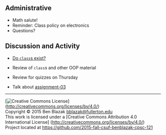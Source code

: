 ## Administrative
- Math salute!
- Reminder: Class policy on electronics
- Questions?


## Discussion and Activity

- [Do `class`s exist?](http://xkcd.com/659/)

- Review of `class`s and other OOP material
- Review for quizzes on Thursday
- Talk about [assignment-03](../../../../assignment-03)


-------------------------------------------------------------------------------
[![Creative Commons License](https://i.creativecommons.org/l/by/4.0/88x31.png)]
(http://creativecommons.org/licenses/by/4.0/)  
Copyright &copy; 2015 Ben Blazak <bblazak@fullerton.edu>  
This work is licensed under a [Creative Commons Attribution 4.0 International
License] (http://creativecommons.org/licenses/by/4.0/)  
Project located at <https://github.com/2015-fall-csuf-benblazak-cpsc-121>


